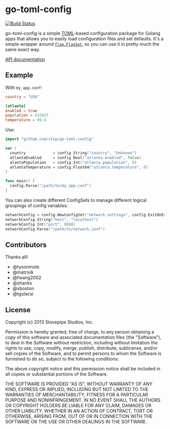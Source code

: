 go-toml-config
==============

[![Build Status](https://travis-ci.org/stvp/go-toml-config.png?branch=master)](https://travis-ci.org/stvp/go-toml-config)

go-toml-config is a simple [TOML](https://github.com/mojombo/toml)-based
configuration package for Golang apps that allows you to easily load
configuration files and set defaults. It's a simple wrapper around
[`flag.FlagSet`](http://golang.org/pkg/flag/), so you can use it in pretty much
the same exact way.

[API documentation](http://godoc.org/github.com/stvp/go-toml-config)

Example
--------

With `my_app.conf`:

```toml
country = "USA"

[atlanta]
enabled = true
population = 432427
temperature = 99.6
```

Use:

```go
import "github.com/stvp/go-toml-config"

var (
  country            = config.String("country", "Unknown")
  atlantaEnabled     = config.Bool("atlanta.enabled", false)
  alantaPopulation   = config.Int("atlanta.population", 0)
  atlantaTemperature = config.Float64("atlanta.temperature", 0)
)

func main() {
  config.Parse("/path/to/my_app.conf")
}
```

You can also create different ConfigSets to manage different logical groupings
of config variables:

```go
networkConfig = config.NewConfigSet("network settings", config.ExitOnError)
networkConfig.String("host", "localhost")
networkConfig.Int("port", 8080)
networkConfig.Parse("/path/to/network.conf")
```

Contributors
------------

Thanks all!

* @tysonmote
* @matrixik
* @fwang2002
* @shanks
* @xboston
* @tgulacsi


License
-------

Copyright (c) 2013 Stovepipe Studios, Inc.

Permission is hereby granted, free of charge, to any person obtaining a copy of
this software and associated documentation files (the "Software"), to deal in
the Software without restriction, including without limitation the rights to
use, copy, modify, merge, publish, distribute, sublicense, and/or sell copies of
the Software, and to permit persons to whom the Software is furnished to do so,
subject to the following conditions:

The above copyright notice and this permission notice shall be included in all
copies or substantial portions of the Software.

THE SOFTWARE IS PROVIDED "AS IS", WITHOUT WARRANTY OF ANY KIND, EXPRESS OR
IMPLIED, INCLUDING BUT NOT LIMITED TO THE WARRANTIES OF MERCHANTABILITY, FITNESS
FOR A PARTICULAR PURPOSE AND NONINFRINGEMENT. IN NO EVENT SHALL THE AUTHORS OR
COPYRIGHT HOLDERS BE LIABLE FOR ANY CLAIM, DAMAGES OR OTHER LIABILITY, WHETHER
IN AN ACTION OF CONTRACT, TORT OR OTHERWISE, ARISING FROM, OUT OF OR IN
CONNECTION WITH THE SOFTWARE OR THE USE OR OTHER DEALINGS IN THE SOFTWARE.


